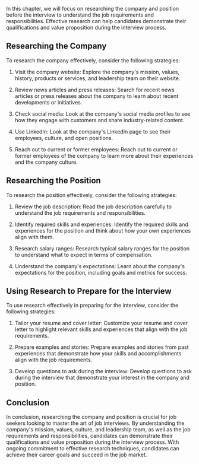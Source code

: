 
In this chapter, we will focus on researching the company and position before the interview to understand the job requirements and responsibilities. Effective research can help candidates demonstrate their qualifications and value proposition during the interview process.

Researching the Company
-----------------------

To research the company effectively, consider the following strategies:

1. Visit the company website: Explore the company's mission, values, history, products or services, and leadership team on their website.

2. Review news articles and press releases: Search for recent news articles or press releases about the company to learn about recent developments or initiatives.

3. Check social media: Look at the company's social media profiles to see how they engage with customers and share industry-related content.

4. Use LinkedIn: Look at the company's LinkedIn page to see their employees, culture, and open positions.

5. Reach out to current or former employees: Reach out to current or former employees of the company to learn more about their experiences and the company culture.

Researching the Position
------------------------

To research the position effectively, consider the following strategies:

1. Review the job description: Read the job description carefully to understand the job requirements and responsibilities.

2. Identify required skills and experiences: Identify the required skills and experiences for the position and think about how your own experiences align with them.

3. Research salary ranges: Research typical salary ranges for the position to understand what to expect in terms of compensation.

4. Understand the company's expectations: Learn about the company's expectations for the position, including goals and metrics for success.

Using Research to Prepare for the Interview
-------------------------------------------

To use research effectively in preparing for the interview, consider the following strategies:

1. Tailor your resume and cover letter: Customize your resume and cover letter to highlight relevant skills and experiences that align with the job requirements.

2. Prepare examples and stories: Prepare examples and stories from past experiences that demonstrate how your skills and accomplishments align with the job requirements.

3. Develop questions to ask during the interview: Develop questions to ask during the interview that demonstrate your interest in the company and position.

Conclusion
----------

In conclusion, researching the company and position is crucial for job seekers looking to master the art of job interviews. By understanding the company's mission, values, culture, and leadership team, as well as the job requirements and responsibilities, candidates can demonstrate their qualifications and value proposition during the interview process. With ongoing commitment to effective research techniques, candidates can achieve their career goals and succeed in the job market.
